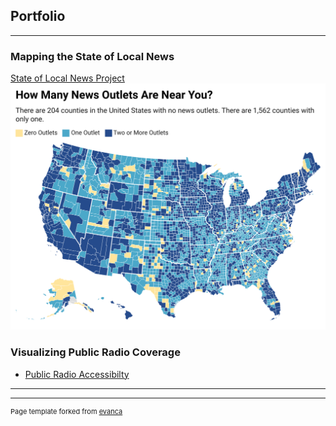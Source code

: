 ## Portfolio

---

### Mapping the State of Local News 

[State of Local News Project](https://localnewsinitiative.northwestern.edu/projects/state-of-local-news/2023/)
<img src="images/MIp4L-how-many-news-outlets-are-near-you-.png"/>

### Visualizing Public Radio Coverage

- [Public Radio Accessibilty](http://example.com/)

---




---
<p style="font-size:11px">Page template forked from <a href="https://github.com/evanca/quick-portfolio">evanca</a></p>
<!-- Remove above link if you don't want to attibute -->
